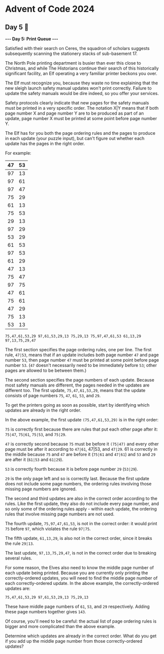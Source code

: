 # Advent of Code 2024

## Day 5 🎁

**--- Day 5: Print Queue ---**


Satisfied with their search on Ceres, the squadron of scholars suggests subsequently scanning the stationery stacks of sub-basement 17.

The North Pole printing department is busier than ever this close to Christmas, and while The Historians continue their search of this historically significant facility, an Elf operating a very familiar printer beckons you over.

The Elf must recognize you, because they waste no time explaining that the new sleigh launch safety manual updates won't print correctly. Failure to update the safety manuals would be dire indeed, so you offer your services.

Safety protocols clearly indicate that new pages for the safety manuals must be printed in a very specific order. The notation X|Y means that if both page number X and page number Y are to be produced as part of an update, page number X must be printed at some point before page number Y.

The Elf has for you both the page ordering rules and the pages to produce in each update (your puzzle input), but can't figure out whether each update has the pages in the right order.

For example:

| 47 | 53 | 
|----|----|
| 97 | 13 |
| 97 | 61 |
| 97 | 47 |
| 75 | 29 |
| 61 | 13 |
| 75 | 53 |
| 29 | 13 |
| 97 | 29 |
| 53 | 29 |
| 61 | 53 |
| 97 | 53 |
| 61 | 29 |
| 47 | 13 |
| 75 | 47 |
| 97 | 75 |
| 47 | 61 |
| 75 | 61 |
| 47 | 29 |
| 75 | 13 |
| 53 | 13 |

``
75,47,61,53,29
97,61,53,29,13
75,29,13
75,97,47,61,53
61,13,29
97,13,75,29,47
``

The first section specifies the page ordering rules, one per line. The first rule, `47|53`, means that if an update includes both page number `47` and page number `53`, then page number `47` must be printed at some point before page number `53`. (`47` doesn't necessarily need to be immediately before `53`; other pages are allowed to be between them.)

The second section specifies the page numbers of each update. Because most safety manuals are different, the pages needed in the updates are different too. The first update, `75,47,61,53,29`, means that the update consists of page numbers `75`, `47`, `61`, `53`, and `29`.

To get the printers going as soon as possible, start by identifying which updates are already in the right order.

In the above example, the first update `(75,47,61,53,29)` is in the right order:

`75` is correctly first because there are rules that put each other page after it: `75|47`, `75|61`, `75|53`, and `75|29`.
<br>

`47` is correctly second because `75` must be before it `(75|47)` and every other page must be after it according to `47|61`, 47|53, and `47|29`.
61 is correctly in the middle because `75` and `47` are before it (`75|61` and `47|61`) and `53` and `29` are after it (`61|53` and `61|29`).
<br>

`53` is correctly fourth because it is before page number `29` (`53|29`).
<br>

`29` is the only page left and so is correctly last.
Because the first update does not include some page numbers, the ordering rules involving those missing page numbers are ignored.

The second and third updates are also in the correct order according to the rules. Like the first update, they also do not include every page number, and so only some of the ordering rules apply - within each update, the ordering rules that involve missing page numbers are not used.

The fourth update, `75,97,47,61,53`, is not in the correct order: it would print `75` before `97`, which violates the rule `97|75`.

The fifth update, `61,13,29`, is also not in the correct order, since it breaks the rule `29|13`.

The last update, `97,13,75,29,47`, is not in the correct order due to breaking several rules.

For some reason, the Elves also need to know the middle page number of each update being printed. Because you are currently only printing the correctly-ordered updates, you will need to find the middle page number of each correctly-ordered update. In the above example, the correctly-ordered updates are:

``
75,47,61,53,29
97,61,53,29,13
75,29,13
``

These have middle page numbers of `61`, `53`, and `29` respectively. Adding these page numbers together gives `143`.

Of course, you'll need to be careful: the actual list of page ordering rules is bigger and more complicated than the above example.

Determine which updates are already in the correct order. What do you get if you add up the middle page number from those correctly-ordered updates?


